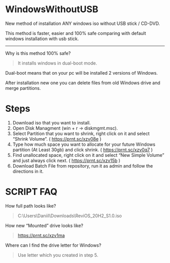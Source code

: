 # WindowsWithoutUSB
New method of installation ANY windows iso without USB stick / CD-DVD.


This method is faster, easier and 100% safe comparing with default windows installation with usb stick.

___

Why is this method 100% safe? 
> It installs windows in dual-boot mode.

Dual-boot means that on your pc will be installed 2 versions of Windows.

After installation new one you can delete files from old Windows drive and merge partitions.

Steps
=====


1. Download iso that you want to install.
2. Open Disk Managment (win + r -> diskmgmt.msc).
3. Select Partition that you want to shrink, right click on it and select “Shrink Volume”. ( https://prnt.sc/xzv08e )
4. Type how much space you want to allocate for your future Windows partition (At Least 30gb) and click shrink. ( https://prnt.sc/xzv0q7 )
5. Find unallocated space, right click on it and select “New Simple Volume” and just always click next. ( https://prnt.sc/xzv15b )
6. Download Batch File from repository,  run it as admin and follow the directions in it.


SCRIPT FAQ
==========

How full path looks like?
> C:\Users\Daniil\Downloads\ReviOS_20H2_S1.0.iso

How new “Mounted” drive looks like?
> https://prnt.sc/xzv1ma

Where can I find the drive letter for Windows? 
> Use letter which you created in step 5.

